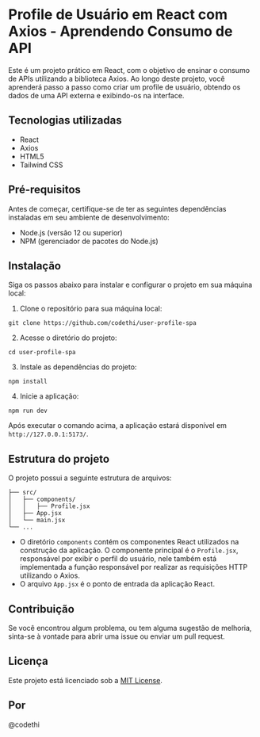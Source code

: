 # Profile de Usuário em React com Axios - Aprendendo Consumo de API

Este é um projeto prático em React, com o objetivo de ensinar o consumo de APIs utilizando a biblioteca Axios. Ao longo deste projeto, você aprenderá passo a passo como criar um profile de usuário, obtendo os dados de uma API externa e exibindo-os na interface.

## Tecnologias utilizadas

- React
- Axios
- HTML5
- Tailwind CSS

## Pré-requisitos

Antes de começar, certifique-se de ter as seguintes dependências instaladas em seu ambiente de desenvolvimento:

- Node.js (versão 12 ou superior)
- NPM (gerenciador de pacotes do Node.js)

## Instalação

Siga os passos abaixo para instalar e configurar o projeto em sua máquina local:

1. Clone o repositório para sua máquina local:

```
git clone https://github.com/codethi/user-profile-spa
```

2. Acesse o diretório do projeto:

```
cd user-profile-spa
```

3. Instale as dependências do projeto:

```
npm install
```

4. Inicie a aplicação:

```
npm run dev
```

Após executar o comando acima, a aplicação estará disponível em `http://127.0.0.1:5173/`.

## Estrutura do projeto

O projeto possui a seguinte estrutura de arquivos:

```
├── src/
│   ├── components/
│   │   ├── Profile.jsx
│   ├── App.jsx
│   └── main.jsx
└── ...
```

- O diretório `components` contém os componentes React utilizados na construção da aplicação. O componente principal é o `Profile.jsx`, responsável por exibir o perfil do usuário, nele também está implementada a função responsável por realizar as requisições HTTP utilizando o Axios.
- O arquivo `App.jsx` é o ponto de entrada da aplicação React.

## Contribuição

Se você encontrou algum problema, ou tem alguma sugestão de melhoria, sinta-se à vontade para abrir uma issue ou enviar um pull request.

## Licença

Este projeto está licenciado sob a [MIT License](LICENSE).

## Por
@codethi
